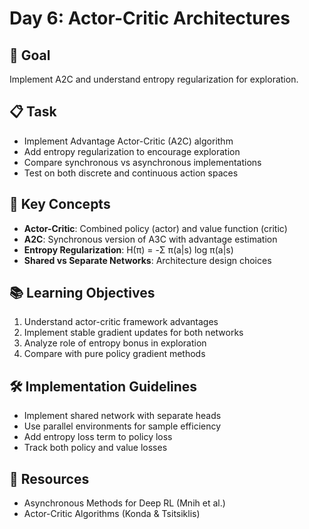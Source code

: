 # Day 6: Actor-Critic Architectures

## 🎯 Goal
Implement A2C and understand entropy regularization for exploration.

## 📋 Task
- Implement Advantage Actor-Critic (A2C) algorithm
- Add entropy regularization to encourage exploration
- Compare synchronous vs asynchronous implementations
- Test on both discrete and continuous action spaces

## 🔑 Key Concepts
- **Actor-Critic**: Combined policy (actor) and value function (critic)
- **A2C**: Synchronous version of A3C with advantage estimation
- **Entropy Regularization**: H(π) = -Σ π(a|s) log π(a|s)
- **Shared vs Separate Networks**: Architecture design choices

## 📚 Learning Objectives
1. Understand actor-critic framework advantages
2. Implement stable gradient updates for both networks
3. Analyze role of entropy bonus in exploration
4. Compare with pure policy gradient methods

## 🛠️ Implementation Guidelines
- Implement shared network with separate heads
- Use parallel environments for sample efficiency
- Add entropy loss term to policy loss
- Track both policy and value losses

## 📖 Resources
- Asynchronous Methods for Deep RL (Mnih et al.)
- Actor-Critic Algorithms (Konda & Tsitsiklis) 